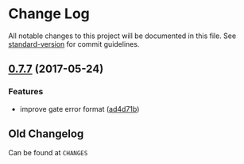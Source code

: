 # Change Log

All notable changes to this project will be documented in this file. See [standard-version](https://github.com/conventional-changelog/standard-version) for commit guidelines.

<a name="0.7.7"></a>
## [0.7.7](https://github.com/medikoo/deferred/compare/v0.7.6...v0.7.7) (2017-05-24)


### Features

* improve gate error format ([ad4d71b](https://github.com/medikoo/deferred/commit/ad4d71b))

## Old Changelog

Can be found at `CHANGES`